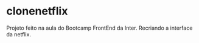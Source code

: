 # clonenetflix

Projeto feito na aula do Bootcamp FrontEnd da Inter.
Recriando a interface da netflix.
